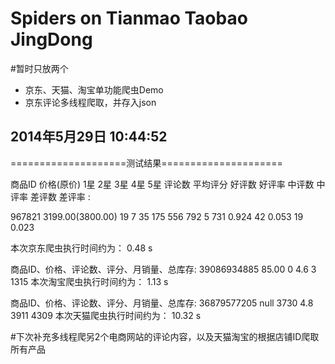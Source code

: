 ﻿Spiders on Tianmao Taobao JingDong
============================

#暂时只放两个

* 京东、天猫、淘宝单功能爬虫Demo
* 京东评论多线程爬取，并存入json


## 2014年5月29日 10:44:52

====================测试结果=====================

商品ID 价格(原价) 1星 2星 3星 4星 5星 评论数 平均评分 好评数 好评率 中评数 中评率 差评数 差评率 :

967821 3199.00(3800.00) 19 7 35 175 556 792 5 731 0.924 42 0.053 19 0.023

本次京东爬虫执行时间约为： 0.48 s

商品ID、价格、评论数、评分、月销量、总库存:
39086934885 85.00 0 4.6 3 1315
本次淘宝爬虫执行时间约为： 1.13 s

商品ID、价格、评论数、评分、月销量、总库存:
36879577205 null 3730 4.8 3911 4309
本次天猫爬虫执行时间约为： 10.32 s



#下次补充多线程爬另2个电商网站的评论内容，以及天猫淘宝的根据店铺ID爬取所有产品